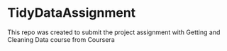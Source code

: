 TidyDataAssignment
==================

This repo was created to submit the project assignment with Getting and Cleaning Data course from Coursera
